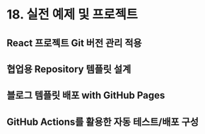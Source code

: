 # 18. 실전 예제 및 프로젝트

## React 프로젝트 Git 버전 관리 적용

## 협업용 Repository 템플릿 설계

## 블로그 템플릿 배포 with GitHub Pages

## GitHub Actions를 활용한 자동 테스트/배포 구성